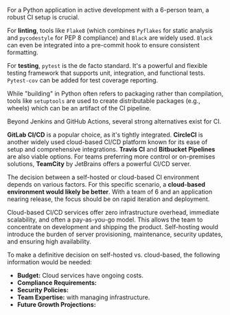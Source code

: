 For a Python application in active development with a 6-person team, a robust CI setup is crucial.

For **linting**, tools like `Flake8` (which combines `Pyflakes` for static analysis and `pycodestyle` for PEP 8 compliance) and `Black` are widely used. `Black` can even be integrated into a pre-commit hook to ensure consistent formatting. 

For **testing**, `pytest` is the de facto standard. It's a powerful and flexible testing framework that supports unit, integration, and functional tests. `Pytest-cov` can be added for test coverage reporting. 

While "building" in Python often refers to packaging rather than compilation, tools like `setuptools` are used to create distributable packages (e.g., wheels) which can be an artifact of the CI pipeline.

Beyond Jenkins and GitHub Actions, several strong alternatives exist for CI. 

**GitLab CI/CD** is a popular choice, as it's tightly integrated. **CircleCI** is another widely used cloud-based CI/CD platform known for its ease of setup and comprehensive integrations. 
**Travis CI** and **Bitbucket Pipelines** are also viable options. 
For teams preferring more control or on-premises solutions, **TeamCity** by JetBrains offers a powerful CI/CD server.

The decision between a self-hosted or cloud-based CI environment depends on various factors. For this specific scenario, a 
**cloud-based environment would likely be better**. With a team of 6 and an application nearing release, the focus should be on rapid iteration and deployment.

Cloud-based CI/CD services offer zero infrastructure overhead, immediate scalability, and often a pay-as-you-go model. This allows the team to concentrate on development and shipping the product. Self-hosting would introduce the burden of server provisioning, maintenance, security updates, and ensuring high availability.

To make a definitive decision on self-hosted vs. cloud-based, the following information would be needed:
* **Budget:** Cloud services have ongoing costs.
* **Compliance Requirements:**
* **Security Policies:**
* **Team Expertise:** with managing infrastructure.
* **Future Growth Projections:**